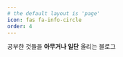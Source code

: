 ```yaml
---
# the default layout is 'page'
icon: fas fa-info-circle
order: 4
---
```


공부한 것들을 **아무거나 일단** 올리는 블로그
